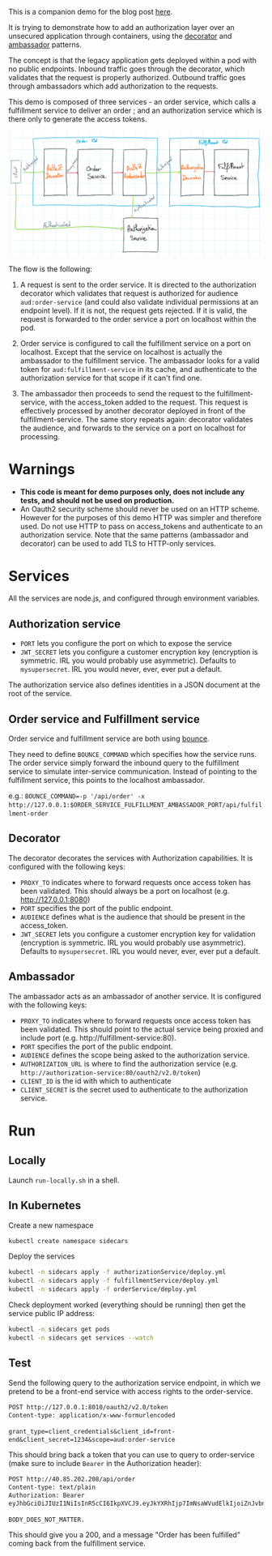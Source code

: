 This is a companion demo for the blog post [here](https://www.feval.ca/post/sidecars).

It is trying to demonstrate how to add an authorization layer over an unsecured application
through containers, using the [decorator](https://en.wikipedia.org/wiki/Decorator_pattern) and 
[ambassador](https://docs.microsoft.com/en-us/azure/architecture/patterns/ambassador) patterns.

The concept is that the legacy application gets deployed within a pod with no public endpoints. Inbound traffic goes
through the decorator, which validates that the request is properly authorized. Outbound traffic goes through ambassadors
which add authorization to the requests.

This demo is composed of three services - an order service, which calls a fulfillment service to deliver an order ; and
an authorization service which is there only to generate the access tokens.

![](./diagram.png)

The flow is the following:

1. A request is sent to the order service. It is directed to the authorization decorator which validates that request is
    authorized for audience `aud:order-service` (and could also validate individual permissions at an endpoint level).
    If it is not, the request gets rejected. If it is valid, the request is forwarded to the order service a port on 
    localhost within the pod.

2. Order service is configured to call the fulfillment service on a port on localhost. Except that the service on
    localhost is actually the ambassador to the fulfillment service. The ambassador looks for a valid token for 
    `aud:fulfillment-service` in its cache, and authenticate to the authorization service for that scope if it can't
    find one.

3. The ambassador then proceeds to send the request to the fulfillment-service, with the access_token added to the
    request. This request is effectively processed by another decorator deployed in front of the fulfillment-service.
    The same story repeats again: decorator validates the audience, and forwards to the service on a port on localhost
    for processing.

# Warnings

- **This code is meant for demo purposes only, does not include any tests, and should not be used on production.**
- An Oauth2 security scheme should never be used on an HTTP scheme. However for the purposes of this demo HTTP was
    simpler and therefore used. Do not use HTTP to pass on access_tokens and authenticate to an authorization service.
    Note that the same patterns (ambassador and decorator) can be used to add TLS to HTTP-only services.

# Services

All the services are node.js, and configured through environment variables. 

## Authorization service

- `PORT` lets you configure the port on which to expose the service
- `JWT_SECRET` lets you configure a customer encryption key (encryption is symmetric. IRL you would probably use asymmetric).
    Defaults to `mysupersecret`. IRL you would never, ever, ever put a default.

The authorization service also defines identities in a JSON document at the root of the service.

## Order service and Fulfillment service

Order service and fulfillment service are
both using [bounce](https://www.npmjs.com/package/bounce-server).

They need to define `BOUNCE_COMMAND` which specifies how the service runs. The order service simply forward the inbound
query to the fulfillment service to simulate inter-service communication. Instead of pointing to the fulfillment service,
this points to the localhost ambassador.

e.g.: `BOUNCE_COMMAND=-p '/api/order' -x http://127.0.0.1:$ORDER_SERVICE_FULFILLMENT_AMBASSADOR_PORT/api/fulfillment-order`

## Decorator

The decorator decorates the services with Authorization capabilities. It is configured with the following keys:

- `PROXY_TO` indicates where to forward requests once access token has been validated. This should always be a port
    on localhost (e.g. http://127.0.0.1:8080)
- `PORT` specifies the port of the public endpoint.
- `AUDIENCE` defines what is the audience that should be present in the access_token. 
- `JWT_SECRET` lets you configure a customer encryption key for validation (encryption is symmetric. IRL you would probably use asymmetric).
    Defaults to `mysupersecret`. IRL you would never, ever, ever put a default.

## Ambassador

The ambassador acts as an ambassador of another service.  It is configured with the following keys:

- `PROXY_TO` indicates where to forward requests once access token has been validated. This should point to the actual
    service being proxied and include port (e.g. http://fulfillment-service:80).
- `PORT` specifies the port of the public endpoint.
- `AUDIENCE` defines the scope being asked to the authorization service.
- `AUTHORIZATION_URL` is where to find the authorization service (e.g. `http://authorization-service:80/oauth2/v2.0/token`)
- `CLIENT_ID` is the id with which to authenticate
- `CLIENT_SECRET` is the secret used to authenticate to the authorization service.

# Run

## Locally

Launch `run-locally.sh` in a shell.

## In Kubernetes 

Create a new namespace

```sh
kubectl create namespace sidecars
```

Deploy the services

```sh
kubectl -n sidecars apply -f authorizationService/deploy.yml
kubectl -n sidecars apply -f fulfillmentService/deploy.yml
kubectl -n sidecars apply -f orderService/deploy.yml
```

Check deployment worked (everything should be running) then get the service public IP address:

```sh
kubectl -n sidecars get pods
kubectl -n sidecars get services --watch
```

## Test

Send the following query to the authorization service endpoint, in which we pretend to be
a front-end service with access rights to the order-service.

```
POST http://127.0.0.1:8010/oauth2/v2.0/token
Content-type: application/x-www-formurlencoded

grant_type=client_credentials&client_id=front-end&client_secret=1234&scope=aud:order-service
```

This should bring back a token that you can use to query to order-service (make sure to include `Bearer` in the Authorization header):

```
POST http://40.85.202.208/api/order
Content-type: text/plain
Authorization: Bearer eyJhbGciOiJIUzI1NiIsInR5cCI6IkpXVCJ9.eyJkYXRhIjp7ImNsaWVudElkIjoiZnJvbnQtZW5kIiwicGVybWlzc2lvbnMiOlsiY3JlYXRlLW9yZGVyIl19LCJhdWQiOiJhdWQ6b3JkZXItc2VydmljZSIsImlhdCI6MTU0NDQ4NDUzMywiZXhwIjoxNTQ0NDg4MTMzfQ.WBfErm2i3vWICtml47T1V_4EiG06bV66JslWiT_uqAc

BODY_DOES_NOT_MATTER.
```

This should give you a 200, and a message "Order has been fulfilled" coming back from the fulfillment service.

